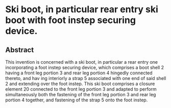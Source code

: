 # Ski boot, in particular rear entry ski boot with foot instep securing device.

## Abstract
This invention is concerned with a ski boot, in particular a rear entry one incorporating a foot instep securing device, which comprises a boot shell 2 having a front leg portion 3 and rear leg portion 4 hingedly connected thereto, and hav ing interiorly a strap 5 associated with one end of said shell 2 and extending over the foot instep. This ski boot comprises a closure element 20 connected to the front leg portion 3 and adapted to perform simultaneously both the fastening of the front leg portion 3 and rear leg portion 4 together, and fastening of the strap 5 onto the foot instep.